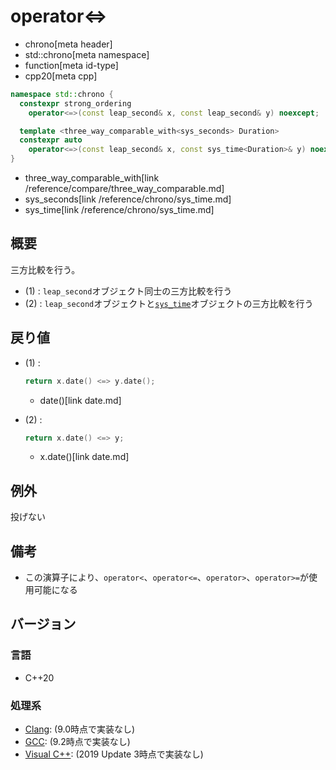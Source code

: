 # operator<=>
* chrono[meta header]
* std::chrono[meta namespace]
* function[meta id-type]
* cpp20[meta cpp]

```cpp
namespace std::chrono {
  constexpr strong_ordering
    operator<=>(const leap_second& x, const leap_second& y) noexcept;        // (1) C++20

  template <three_way_comparable_with<sys_seconds> Duration>
  constexpr auto
    operator<=>(const leap_second& x, const sys_time<Duration>& y) noexcept; // (2) C++20
}
```
* three_way_comparable_with[link /reference/compare/three_way_comparable.md]
* sys_seconds[link /reference/chrono/sys_time.md]
* sys_time[link /reference/chrono/sys_time.md]

## 概要
三方比較を行う。

- (1) : `leap_second`オブジェクト同士の三方比較を行う
- (2) : `leap_second`オブジェクトと[`sys_time`](/reference/chrono/sys_time.md)オブジェクトの三方比較を行う


## 戻り値
- (1) :
    ```cpp
    return x.date() <=> y.date();
    ```
    * date()[link date.md]

- (2) :
    ```cpp
    return x.date() <=> y;
    ```
    * x.date()[link date.md]


## 例外
投げない


## 備考
- この演算子により、`operator<`、`operator<=`、`operator>`、`operator>=`が使用可能になる


## バージョン
### 言語
- C++20

### 処理系
- [Clang](/implementation.md#clang): (9.0時点で実装なし)
- [GCC](/implementation.md#gcc): (9.2時点で実装なし)
- [Visual C++](/implementation.md#visual_cpp): (2019 Update 3時点で実装なし)
